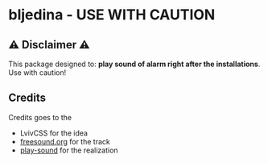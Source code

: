 # bljedina - USE WITH CAUTION

## ⚠️ Disclaimer ⚠️

This package designed to: **play sound of alarm right after the installations**. Use with caution!

## Credits

Credits goes to the

- LvivCSS for the idea
- [freesound.org](https://freesound.org/people/ScreamStudio/sounds/412171/) for the track
- [play-sound](https://www.npmjs.com/package/play-sound) for the realization
